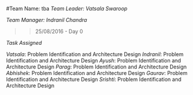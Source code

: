#Team Name: tba
*Team Leader: Vatsala Swaroop*       

*Team Manager: Indranil Chandra*

>> 25/08/2016 - Day 0

*Task Assigned*

*Vatsala*: Problem Identification and Architecture Design
*Indranil*: Problem Identification and Architecture Design
*Ayush*: Problem Identification and Architecture Design
*Parag*: Problem Identification and Architecture Design
*Abhishek*: Problem Identification and Architecture Design
*Gaurav*: Problem Identification and Architecture Design
*Srishti*: Problem Identification and Architecture Design
